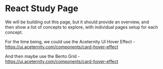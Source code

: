 # React Study Page

We will be building out this page, but it should provide an overview, and then show a list of concepts to explore, with individual pages setup for each concept.

For the time being, we could use the Aceternity UI Hover Effect - https://ui.aceternity.com/components/card-hover-effect

And then maybe use the Bento Grid - https://ui.aceternity.com/components/card-hover-effect
